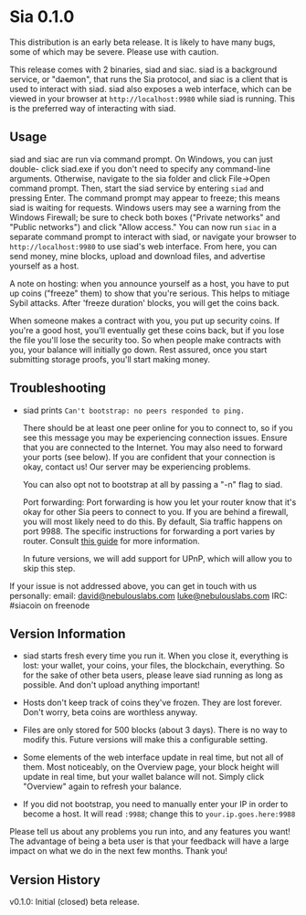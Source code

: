 Sia 0.1.0
=========

This distribution is an early beta release. It is likely to have many bugs,
some of which may be severe. Please use with caution.

This release comes with 2 binaries, siad and siac. siad is a background
service, or "daemon", that runs the Sia protocol, and siac is a client that is
used to interact with siad. siad also exposes a web interface, which can be
viewed in your browser at `http://localhost:9980` while siad is running. This is the
preferred way of interacting with siad.

Usage
-----

siad and siac are run via command prompt. On Windows, you can just double-
click siad.exe if you don't need to specify any command-line arguments.
Otherwise, navigate to the sia folder and click File->Open command prompt.
Then, start the siad service by entering `siad` and pressing Enter. The
command prompt may appear to freeze; this means siad is waiting for requests.
Windows users may see a warning from the Windows Firewall; be sure to check
both boxes ("Private networks" and "Public networks") and click "Allow
access." You can now run `siac` in a separate command prompt to interact with
siad, or navigate your browser to `http://localhost:9980` to use siad's web
interface. From here, you can send money, mine blocks, upload and download
files, and advertise yourself as a host.

A note on hosting: when you announce yourself as a host, you have to put up
coins ("freeze" them) to show that you're serious. This helps to mitiage Sybil
attacks. After 'freeze duration' blocks, you will get the coins back.

When someone makes a contract with you, you put up security coins. If you're a
good host, you'll eventually get these coins back, but if you lose the file
you'll lose the security too. So when people make contracts with you, your
balance will initially go down. Rest assured, once you start submitting storage
proofs, you'll start making money.

Troubleshooting
---------------

- siad prints `Can't bootstrap: no peers responded to ping.`

  There should be at least one peer online for you to connect to, so if you
  see this message you may be experiencing connection issues. Ensure that you
  are connected to the Internet. You may also need to forward your ports (see
  below). If you are confident that your connection is okay, contact us! Our
  server may be experiencing problems.

  You can also opt not to bootstrap at all by passing a "-n" flag to siad.

  Port forwarding:
  Port forwarding is how you let your router know that it's okay for other Sia
  peers to connect to you. If you are behind a firewall, you will most likely
  need to do this. By default, Sia traffic happens on port 9988. The specific
  instructions for forwarding a port varies by router. Consult [this guide](http://portforward.com/) for
  more information.

  In future versions, we will add support for UPnP, which will allow you to
  skip this step.

If your issue is not addressed above, you can get in touch with us personally:
  email: david@nebulouslabs.com
         luke@nebulouslabs.com
  IRC:   #siacoin on freenode

Version Information
-------------------

- siad starts fresh every time you run it. When you close it, everything is
  lost: your wallet, your coins, your files, the blockchain, everything. So
  for the sake of other beta users, please leave siad running as long as
  possible. And don't upload anything important!

- Hosts don't keep track of coins they've frozen. They are lost forever. Don't
  worry, beta coins are worthless anyway.

- Files are only stored for 500 blocks (about 3 days). There is no way to
  modify this. Future versions will make this a configurable setting.

- Some elements of the web interface update in real time, but not all of them.
  Most noticeably, on the Overview page, your block height will update in real
  time, but your wallet balance will not. Simply click "Overview" again to
  refresh your balance.

- If you did not bootstrap, you need to manually enter your IP in order to
  become a host. It will read `:9988`; change this to `your.ip.goes.here:9988`

Please tell us about any problems you run into, and any features you want! The
advantage of being a beta user is that your feedback will have a large impact
on what we do in the next few months. Thank you!

Version History
---------------

v0.1.0: Initial (closed) beta release.
